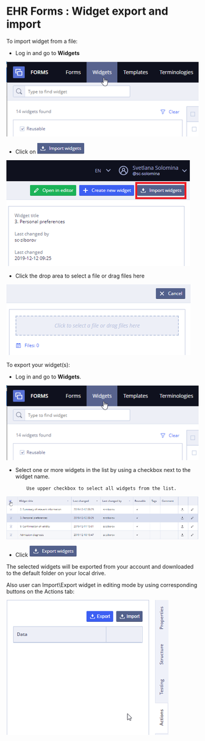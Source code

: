 # EHR Forms : Widget export and import

To import widget from a file:

* Log in and go to **Widgets**

![](.gitbook/assets/34833521.png)

* Click on ![](.gitbook/assets/34833517.png)

![](.gitbook/assets/34833518.png)

* Click the drop area to select a file or drag files here

![](.gitbook/assets/34833522.png)

To export your widget\(s\):

* Log in and go to **Widgets**.

![](.gitbook/assets/34833521.png)

* Select one or more widgets in the list by using a checkbox next to the widget name.

          Use upper checkbox to select all widgets from the list.

![](.gitbook/assets/34833524.png)

* Click ![](.gitbook/assets/34833525.png) 

 The selected widgets will be exported from your account and downloaded to the default folder on your local drive.

Also user can Import\Export widget in editing mode by using corresponding buttons on the Actions tab:

![](.gitbook/assets/34833529.png)

